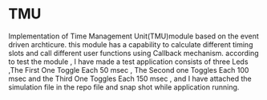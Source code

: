 # TMU
Implementation of Time Management Unit(TMU)module based on the event driven archticure. this module has a capability to calculate different timing slots and call different user functions using Callback mechanism.
according to test the module , I have made a test application consists of three Leds ,The First One Toggle Each 50 msec , The Second one Toggles Each 100 msec and the Third One Toggles Each 150 msec , and I have attached the simulation file in the repo file and snap shot while application running.
